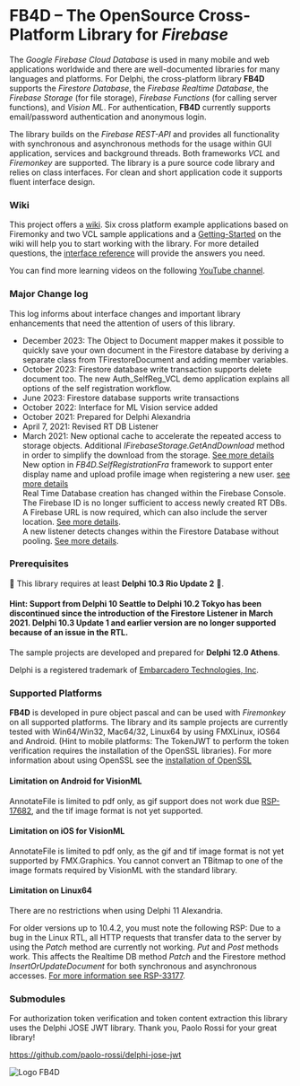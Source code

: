 ﻿# FB4D – The OpenSource Cross-Platform Library for _Firebase_

The _Google Firebase Cloud Database_ is used in many mobile and web applications worldwide and there are well-documented libraries for many languages and platforms. For Delphi, the cross-platform library **FB4D** supports the _Firestore Database_, the _Firebase Realtime Database_, the _Firebase Storage_ (for file storage), _Firebase Functions_ (for calling server functions), and _Vision ML_. For authentication, **FB4D** currently supports email/password authentication and anonymous login. 

The library builds on the _Firebase REST-API_ and provides all functionality with synchronous and asynchronous methods for the usage within GUI application, services and background threads. Both frameworks _VCL_ and _Firemonkey_ are supported. The library is a pure source code library and relies on class interfaces. For clean and short application code it supports fluent interface design.

### Wiki

This project offers a [wiki](https://github.com/SchneiderInfosystems/FB4D/wiki). Six cross platform example applications based on Firemonky and two VCL sample applications and a [Getting-Started](https://github.com/SchneiderInfosystems/FB4D/wiki/Getting-Started-with-FB4D) on the wiki will help you to start working with the library. For more detailed questions, the [interface reference](https://github.com/SchneiderInfosystems/FB4D/wiki/FB4D-Interface-Reference) will provide the answers you need.

You can find more learning videos on the following [YouTube channel](https://www.youtube.com/channel/UC3qSIUzdGqoZA8hcA31X0Og).

### Major Change log

This log informs about interface changes and important library enhancements that need the attention of users of this library.

- December 2023: The Object to Document mapper makes it possible to quickly save your own document in the Firestore database by deriving a separate class from TFirestoreDocument and adding member variables.
- October 2023: Firestore database write transaction supports delete document too. The new Auth_SelfReg_VCL demo application explains all options of the self registration workflow.
- June 2023: Firestore database supports write transactions
- October 2022: Interface for ML Vision service added
- October 2021: Prepared for Delphi Alexandria
- April 7, 2021: Revised RT DB Listener
- March 2021: New optional cache to accelerate the repeated access to storage objects. Additional _IFirebaseStorage.GetAndDownload_ method in order to simplify the download from the storage. [See more details](https://github.com/SchneiderInfosystems/FB4D/wiki/FB4D-Reference-IFirebaseStorage#optional-cache-for-storage-objects)  
New option in _FB4D.SelfRegistrationFra_ framework to support enter display name and upload profile image when registering a new user. [see more details](https://github.com/SchneiderInfosystems/FB4D/wiki/Self-Registration-Workflow#optional-user-profile-image)  
Real Time Database creation has changed within the Firebase Console. The Firebase ID is no longer sufficient to access newly created RT DBs. A Firebase URL is now required, which can also include the server location. [See more details](https://github.com/SchneiderInfosystems/FB4D/wiki/FB4D-Reference-IRealTimeDB#create-an-instance-for-the-interface-irealtimedb).  
A new listener detects changes within the Firestore Database without pooling. [See more details](https://github.com/SchneiderInfosystems/FB4D/wiki/FB4D-Reference-IFirestoreDatabase#firestore-listener).

### Prerequisites

🔺 This library requires at least **Delphi 10.3 Rio Update 2** 🔺. 

#### Hint: Support from Delphi 10 Seattle to Delphi 10.2 Tokyo has been discontinued since the introduction of the Firestore Listener in March 2021. Delphi 10.3 Update 1 and earlier version are no longer supported because of an issue in the RTL. 

The sample projects are developed and prepared for **Delphi 12.0 Athens**.

Delphi is a registered trademark of [Embarcadero Technologies, Inc](https://www.embarcadero.com/de/products/delphi).

### Supported Platforms

**FB4D** is developed in pure object pascal and can be used with _Firemonkey_ on all supported platforms. The library and its sample projects are currently tested with Win64/Win32, Mac64/32, Linux64 by using FMXLinux, iOS64 and Android. (Hint to mobile platforms: The TokenJWT to perform the token verification requires the installation of the OpenSSL libraries). For more information about using OpenSSL see the [installation of OpenSSL](https://github.com/SchneiderInfosystems/FB4D/wiki/Getting-Started-with-FB4D#install-openssl)

#### Limitation on Android for VisionML

AnnotateFile is limited to pdf only, as gif support does not work due [RSP-17682](https://quality.embarcadero.com/browse/RSP-17682), and the tif image format is not yet supported.

#### Limitation on iOS for VisionML

AnnotateFile is limited to pdf only, as the gif and tif image format is not yet supported by FMX.Graphics. You cannot convert an TBitmap to one of the image formats required by VisionML with the standard library.
 
#### Limitation on Linux64

There are no restrictions when using Delphi 11 Alexandria.

For older versions up to 10.4.2, you must note the following RSP: Due to a bug in the Linux RTL, all HTTP requests that transfer data to the server by using the _Patch_ method are currently not working. _Put_ and _Post_ methods work. This affects the Realtime DB method _Patch_ and the Firestore method _InsertOrUpdateDocument_ for both synchronous and asynchronous accesses. [For more information see RSP-33177](https://quality.embarcadero.com/browse/RSP-33177).

### Submodules

For authorization token verification and token content extraction this library uses the Delphi JOSE JWT library. Thank you, Paolo Rossi for your great library!

https://github.com/paolo-rossi/delphi-jose-jwt

![Logo FB4D](https://github.com/SchneiderInfosystems/FB4D/wiki/logoFB4D.png)
